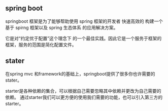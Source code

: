 ## spring boot

springboot 框架是为了能够帮助使用 spring 框架的开发者 快速高效的 构建一个基于 spirng 框架以及 spring 生态体系 的应用解决方案。

它是对“约定优于配置”这个理念下 的一个最佳实践。因此它是一个服务于框架的框架，服务的范围是简化配置文件。

## stater

在spring mvc 和framework的基础上，springboot提供了很多你也许需要的stater。

starter是各种依赖的集合，可以根据自己需要忽略其中依赖并更改为自己需要的依赖。
通过starter我们可以更方便的使用我们需要的功能，也可以引入第三方的starter。